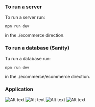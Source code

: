### To run a server
To run a server run:

```npm run dev```

in the ./ecommerce direction.

### To run a database (Sanity)
Tu run a database run:

```npm run dev```

in the ./ecommerce/ecommerce direction.

### Application
![Alt text](./screenshosts/frontPage.png?raw=true)
![Alt text](./screenshosts/footer.png?raw=true)
![Alt text](./screenshosts/addProduct.png?raw=true)
![Alt text](./screenshosts/cart.png?raw=true)